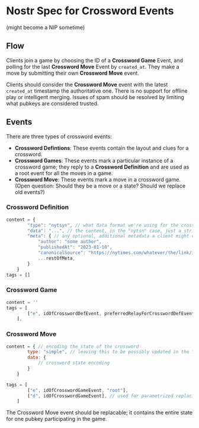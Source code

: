 # Nostr Spec for Crossword Events
(might become a NIP sometime)

## Flow
Clients join a game by choosing the ID of a **Crossword Game** Event, and polling for the last **Crossword Move** Event by `created_at`. They make a move by submitting their own **Crossword Move** event.

Clients should consider the **Crossword Move** event with the latest `created_at` timestamp the authoritative one. There is no support for offline play or intelligent merging. Issues of spam should be resolved by limiting what pubkeys are considered trusted.

## Events
There are three types of crossword events:
- **Crossword Defintions**: These events contain the layout and clues for a crossword.
- **Crossword Games**: These events mark a particular instance of a crossword game; they reply to a **Crossword Definition** and are used as a root event for all the moves in a game.
- **Crossword Move**: These events mark a move in a crossword game. (Open question: Should they be a move or a state? Should we replace old events?)

### Crossword Definition
```js
content = {
        "type": "nytsyn", // what data format we're using for the crossword; could be "puz", I choose to name "nytsyn" the format we get from e.g. https://nytsyn.pzzl.com/nytsyn-crossword/nytsyncrossword?date=230210
        "data": "...", // the content, in the "nytsn" case, just a string
        "meta": { // any optional, additional metadata a client might choose to display
            "author": "some author",
            "publishedAt": "2023-01-10",
            "canonicalSource": "https://nytimes.com/whatever/the/link/is",
            ...restOfMeta,
        }
    }
tags = []
```

### Crossword Game
```js
content = ''
tags = [
        ["e", idOfCrosswordDefEvent, preferredRelayForCrosswordDefEvent, "root"]
    ],
```

### Crossword Move
```js
content = { // encoding the state of the crossword
        type: "simple", // leaving this to be possibly updated in the future
        data: {
            // crossword state encoding
        }
    }

tags = [
        ["e", idOfCrosswordGameEvent, "root"],
        ["d", idOfCrosswordGameEvent], // used for parametrized replacing
    ]
```

The Crossword Move event should be replacable; it contains the entire state for one pubkey participating in the game.




